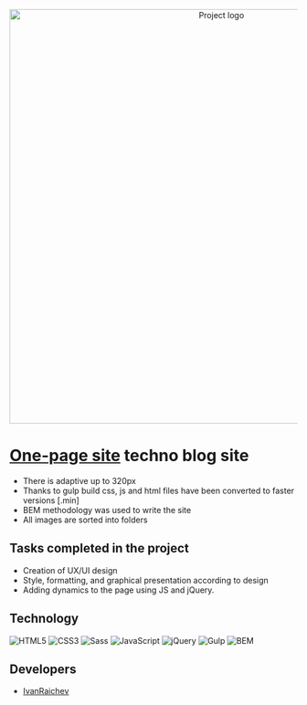 <p align = "center">
  <img src = "https://i.ibb.co/DgXb30B/logo4V2.png" alt ="Project logo" width = "726">
</p>

# <a href="https://ivanraichev.github.io/TechnoBlog-website/">One-page site</a> techno blog site


- There is adaptive up to 320px
- Thanks to gulp build css, js and html files have been converted to faster versions [.min]
- BEM methodology was used to write the site
- All images are sorted into folders 

## Tasks completed in the project

- Creation of UX/UI design
- Style, formatting, and graphical presentation according to design
- Adding dynamics to the page using JS and jQuery.


## Technology
![HTML5](https://img.shields.io/badge/-HTML5-e34f26?logo=html5&logoColor=white)
![CSS3](https://img.shields.io/badge/-CSS3-1572b6?logo=css3&logoColor=white)
![Sass](https://img.shields.io/badge/Sass-cc6699?logo=sass&color=pink)
![JavaScript](https://img.shields.io/badge/-JavaScript-f7df1e?logo=javaScript&logoColor=black)
![jQuery](https://img.shields.io/badge/-jQuery-61daf8?logo=jQuery&logoColor=black)
![Gulp](https://img.shields.io/badge/-Gulp-99d6f8?logo=gulp&logoColor=black)
![BEM](https://img.shields.io/badge/-BEM-yellowgreen)

## Developers

- [IvanRaichev](https://github.com/IvanRaichev)
